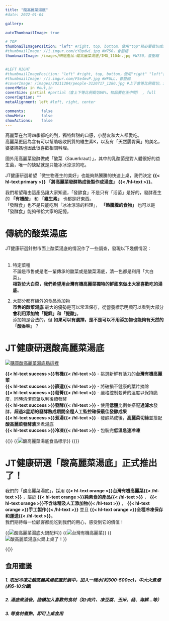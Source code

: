 ```yaml
---
title: "酸高麗菜湯底"
#date: 2022-01-04

gallery: 

autoThumbnailImage: true

# TOP
thumbnailImagePosition: "left" #right, top, bottom，使用"top"務必要裁切成寬度750，這樣才會正確顯示，其他用原尺寸即可
#thumbnailImage: //i.imgur.com/cYDpdwi.jpg #W750，會壓縮
thumbnailImage: /images/研選產品-酸高麗菜湯底/IMG_1104n.jpg #W750，會壓縮


#LEFT RIGHT
#thumbnailImagePosition: "left" #right, top, bottom，使用"right" "left"務必要裁切成接近正方形，這樣才會正確顯示
#thumbnailImage: //i.imgur.com/F5e4mvP.jpg #WFULL，會壓縮
#coverImage: /images/20211204/people-3120717_1280.jpg #上下會等比例裁切，左右不變，WFULL
coverMeta: in #out,in
coverSize: partial #partial（會上下等比例裁切60%，物品要在正中間） , full
coverCaption: ""
metaAlignment: left #left, right, center

comments:       false
showMeta:       false
showActions:    false
---
```

高麗菜在台灣四季都吃的到，獨特鮮甜的口感，小朋友和大人都愛吃。\
高麗菜更因為含有可以幫助吸收鈣質的維生素K，以及有「天然腸胃藥」的美名，婆婆媽媽也因此很喜歡相關料理。
<!--more-->

國外用高麗菜發酵做成「酸菜（Sauerkraut）」，其中的乳酸菌是對人體很好的益生菌，唯一的缺點就是只能冰冰涼涼的吃。

JT健康研選希望「微生物產生的美好」也能夠熱騰騰的快速上桌，我們決定
**{{< hl-text primary >}}
「將高麗菜發酵熟成後製作成湯底」
{{< /hl-text >}}**。

我們希望藉由這產品讓大家知道，「發酵食」不是只有「活菌」是好的，發酵產生的 **「有機酸」** 和 **「維生素」** 也都是好東西。\
「發酵食」也不是只能吃到「冰冰涼涼的料理」， **「熱騰騰的食物」** 也可以是「發酵食」能夠帶給大家的記憶。

# 傳統的酸菜湯底
JT健康研選針對市面上酸菜湯底的情況作了一些調查，發現以下幾個情況：
######
1. 特定菜種\
   不論是市售或是老一輩傳承的酸菜或是酸菜湯底，清一色都是利用「大白菜」。\
   **相對於大白菜，我們希望用台灣有機高麗菜獨特的鮮甜來做出大家喜歡吃的湯底**。
   
2. 大部分都有額外的食品添加物\
   **市售的酸菜湯底** 最大的優勢是可以常溫保存，從營養標示明顯可以看到大部分 **會利用添加物「提鮮」和「提酸」**。\
   添加物是合法的，但 **如果可以有選擇，是不是可以不用添加物也能夠有天然的「酸香味」**？
   
# JT健康研選酸高麗菜湯底
[![](/images/JT健康研選-購買點我1.png "購買酸高麗菜湯底點這裡")](https://forms.gle/qg8PLDNaRkxjby8t7)

**{{< hl-text success >}}有機{{< /hl-text >}}** - 挑選新鮮有活力的**台灣有機高麗菜**\
**{{< hl-text success >}}篩選{{< /hl-text >}}** - 將破損不健康的葉片摘除\
**{{< hl-text success >}}殺菁{{< /hl-text >}}** - 嚴格控制殺菁的溫度以保持脆度，同時清潔菜葉以利後續發酵\
**{{< hl-text success >}}發酵{{< /hl-text >}}** - 使用**低鹽**比例並搭配**過濾水**發酵，**超過3星期的發酵熟成期間全程人工監控確保最佳發酵成果**\
**{{< hl-text success >}}煮湯{{< /hl-text >}}** - 發酵熟成後，**高麗菜切絲**並搭配**酸高麗菜發酵液**烹煮湯底\
**{{< hl-text success >}}冷凍{{< /hl-text >}}** - 包裝完**低溫急速冷凍**

{{<image classes="clear">}}
{{<image classes="left nocaption fancybox fig-100" thumbnail-width="60%" thumbnail-height="60%" src="/images/食品標示/酸高麗菜湯底食品標示.jpg" title="酸高麗菜湯底食品標示" >}}
{{<image classes="clear">}}

# JT健康研選「酸高麗菜湯底」正式推出了！
我們的「酸高麗菜湯底」，採用
**{{< hl-text orange >}}台灣有機高麗菜{{< /hl-text >}}**
，屬於
**{{< hl-text orange >}}純素食的產品{{< /hl-text >}}**
，
**{{< hl-text orange >}}不含味精及人工添加物{{< /hl-text >}}**
，
**{{< hl-text orange >}}手工製作{{< /hl-text >}}**
並且
**{{< hl-text orange >}}全程冷凍保存和運送{{< /hl-text >}}**。\
我們期待每一位顧客都能吃到我們的用心，感受到它的價值！

{{<image classes="fancybox fig-33" thumbnail-width="97%" thumbnail-height="97%" src="/images/研選產品-酸高麗菜湯底/IMG_1104.jpg" title="酸高麗菜湯底火鍋配料" >}}
{{<image classes="fancybox fig-33" thumbnail-width="97%" thumbnail-height="97%" src="/images/研選產品-酸高麗菜湯底/IMG_9984.jpg" title="台灣有機高麗菜" >}}
{{<image classes="fancybox fig-33" thumbnail-width="93%" thumbnail-height="93%" src="/images/研選產品-酸高麗菜湯底/IMG_1174.jpg" title="酸高麗菜湯底火鍋上桌了！" >}}

{{<image classes="clear">}}
## 食用建議
##### 1. 取出冷凍之酸高麗菜湯底置於鍋中，加入一碗水(約300-500cc)，中大火煮滾(約5-10分鐘)
##### 2. 湯底煮滾後，陸續加入喜歡的食材（如:肉片、凍豆腐、玉米、菇、海鮮…等）
##### 3. 等食材煮熟，即可上桌食用